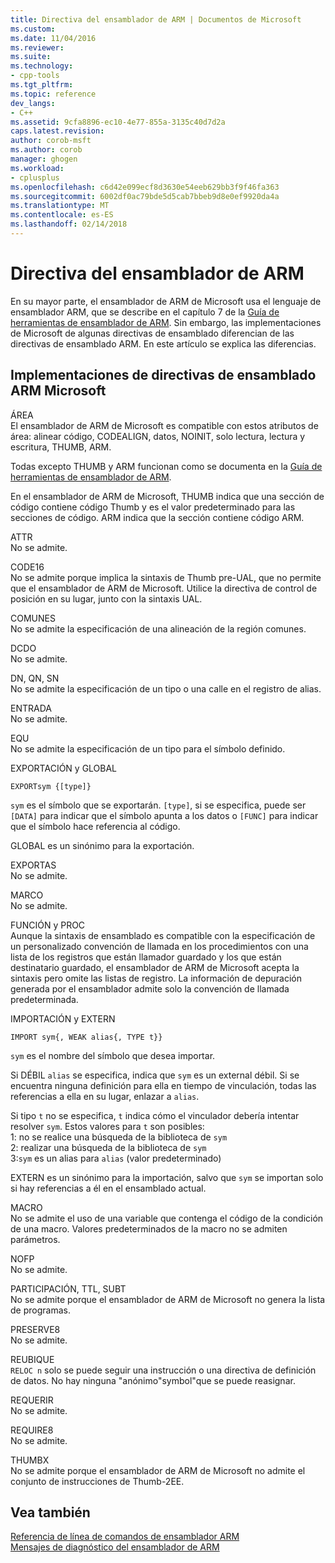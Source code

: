 ```yaml
---
title: Directiva del ensamblador de ARM | Documentos de Microsoft
ms.custom: 
ms.date: 11/04/2016
ms.reviewer: 
ms.suite: 
ms.technology:
- cpp-tools
ms.tgt_pltfrm: 
ms.topic: reference
dev_langs:
- C++
ms.assetid: 9cfa8896-ec10-4e77-855a-3135c40d7d2a
caps.latest.revision: 
author: corob-msft
ms.author: corob
manager: ghogen
ms.workload:
- cplusplus
ms.openlocfilehash: c6d42e099ecf8d3630e54eeb629bb3f9f46fa363
ms.sourcegitcommit: 6002df0ac79bde5d5cab7bbeb9d8e0ef9920da4a
ms.translationtype: MT
ms.contentlocale: es-ES
ms.lasthandoff: 02/14/2018
---
```

# <a name="arm-assembler-directives"></a>Directiva del ensamblador de ARM
En su mayor parte, el ensamblador de ARM de Microsoft usa el lenguaje de ensamblador ARM, que se describe en el capítulo 7 de la [Guía de herramientas de ensamblador de ARM](http://go.microsoft.com/fwlink/p/?linkid=246102). Sin embargo, las implementaciones de Microsoft de algunas directivas de ensamblado diferencian de las directivas de ensamblado ARM. En este artículo se explica las diferencias.  
  
## <a name="microsoft-implementations-of-arm-assembly-directives"></a>Implementaciones de directivas de ensamblado ARM Microsoft  
 ÁREA  
 El ensamblador de ARM de Microsoft es compatible con estos atributos de área: alinear código, CODEALIGN, datos, NOINIT, solo lectura, lectura y escritura, THUMB, ARM.  
  
 Todas excepto THUMB y ARM funcionan como se documenta en la [Guía de herramientas de ensamblador de ARM](http://go.microsoft.com/fwlink/p/?linkid=246102).  
  
 En el ensamblador de ARM de Microsoft, THUMB indica que una sección de código contiene código Thumb y es el valor predeterminado para las secciones de código.  ARM indica que la sección contiene código ARM.  
  
 ATTR  
 No se admite.  
  
 CODE16  
 No se admite porque implica la sintaxis de Thumb pre-UAL, que no permite que el ensamblador de ARM de Microsoft.  Utilice la directiva de control de posición en su lugar, junto con la sintaxis UAL.  
  
 COMUNES  
 No se admite la especificación de una alineación de la región comunes.  
  
 DCDO  
 No se admite.  
  
 DN, QN, SN  
 No se admite la especificación de un tipo o una calle en el registro de alias.  
  
 ENTRADA  
 No se admite.  
  
 EQU  
 No se admite la especificación de un tipo para el símbolo definido.  
  
 EXPORTACIÓN y GLOBAL  
 ```  
EXPORTsym {[type]}  
```  
  
 `sym` es el símbolo que se exportarán.  `[type]`, si se especifica, puede ser `[DATA]` para indicar que el símbolo apunta a los datos o `[FUNC]` para indicar que el símbolo hace referencia al código.  
  
 GLOBAL es un sinónimo para la exportación.  
  
 EXPORTAS  
 No se admite.  
  
 MARCO  
 No se admite.  
  
 FUNCIÓN y PROC  
 Aunque la sintaxis de ensamblado es compatible con la especificación de un personalizado convención de llamada en los procedimientos con una lista de los registros que están llamador guardado y los que están destinatario guardado, el ensamblador de ARM de Microsoft acepta la sintaxis pero omite las listas de registro.  La información de depuración generada por el ensamblador admite solo la convención de llamada predeterminada.  
  
 IMPORTACIÓN y EXTERN  
 ```  
IMPORT sym{, WEAK alias{, TYPE t}}  
```  
  
 `sym` es el nombre del símbolo que desea importar.  
  
 Si DÉBIL `alias` se especifica, indica que `sym` es un external débil. Si se encuentra ninguna definición para ella en tiempo de vinculación, todas las referencias a ella en su lugar, enlazar a `alias`.  
  
 Si tipo `t` no se especifica, `t` indica cómo el vinculador debería intentar resolver `sym`.  Estos valores para `t` son posibles:   
1: no se realice una búsqueda de la biblioteca de `sym`  
2: realizar una búsqueda de la biblioteca de `sym`  
3:`sym` es un alias para `alias` (valor predeterminado)  
  
 EXTERN es un sinónimo para la importación, salvo que `sym` se importan solo si hay referencias a él en el ensamblado actual.  
  
 MACRO  
 No se admite el uso de una variable que contenga el código de la condición de una macro. Valores predeterminados de la macro no se admiten parámetros.  
  
 NOFP  
 No se admite.  
  
 PARTICIPACIÓN, TTL, SUBT  
 No se admite porque el ensamblador de ARM de Microsoft no genera la lista de programas.  
  
 PRESERVE8  
 No se admite.  
  
 REUBIQUE  
 `RELOC n` solo se puede seguir una instrucción o una directiva de definición de datos. No hay ninguna "anónimo"symbol"que se puede reasignar.  
  
 REQUERIR  
 No se admite.  
  
 REQUIRE8  
 No se admite.  
  
 THUMBX  
 No se admite porque el ensamblador de ARM de Microsoft no admite el conjunto de instrucciones de Thumb-2EE.  
  
## <a name="see-also"></a>Vea también  
 [Referencia de línea de comandos de ensamblador ARM](../../assembler/arm/arm-assembler-command-line-reference.md)   
 [Mensajes de diagnóstico del ensamblador de ARM](../../assembler/arm/arm-assembler-diagnostic-messages.md)